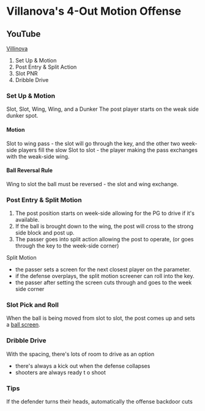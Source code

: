 # Villanova's 4-Out Motion Offense

## YouTube 
[Villinova](https://www.youtube.com/watch?v=BSjpPg7qJvY)

1. Set Up & Motion
2. Post Entry & Split Action
3. Slot PNR
4. Dribble Drive

### Set Up & Motion
Slot, Slot, Wing, Wing, and a Dunker
The post player starts on the weak side dunker spot.

#### Motion
Slot to wing pass - the slot will go through the key, and the other two week-side players fill the slow
Slot to slot - the player making the pass exchanges with the weak-side wing.

#### Ball Reversal Rule
Wing to slot the ball must be reversed - the slot and wing exchange.

### Post Entry & Split Motion
1. The post position starts on week-side allowing for the PG to drive if it's available.
2. If the ball is brought down to the wing, the post will cross to the strong side block and post up.
3. The passer goes into split action allowing the post to operate, (or goes through the key to the week-side corner) 

Split Motion 
  - the passer sets a screen for the next closest player on the parameter. 
  - if the defense overplays, the split motion screener can roll into the key.
  - the passer after setting the screen cuts through and goes to the week side corner

### Slot Pick and Roll
When the ball is being moved from slot to slot, the post comes up and sets a [ball screen](https://www.youtube.com/watch?v=BSjpPg7qJvY&t=308s).


### Dribble Drive
With the spacing, there's lots of room to drive as an option
- there's always a kick out when the defense collapses
- shooters are always ready t o shoot

### Tips
If the defender turns their heads, automatically the offense backdoor cuts

